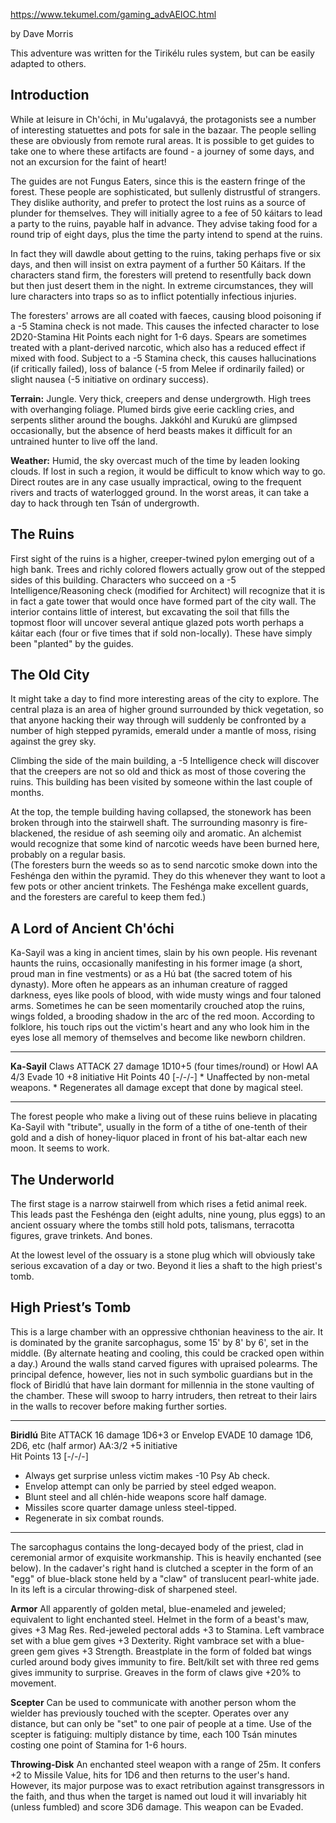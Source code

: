 https://www.tekumel.com/gaming_advAEIOC.html

by Dave Morris

This adventure was written for the Tirikélu rules system, but can be easily adapted to others.

## Introduction

While at leisure in Ch'óchi, in Mu'ugalavyá, the protagonists see a number of interesting statuettes and pots for sale in the bazaar. The people selling these are obviously from remote rural areas. It is possible to get guides to take one to where these artifacts are found - a journey of some days, and not an excursion for the faint of heart!

The guides are not Fungus Eaters, since this is the eastern fringe of the forest. These people are sophisticated, but sullenly distrustful of strangers. They dislike authority, and prefer to protect the lost ruins as a source of plunder for themselves. They will initially agree to a fee of 50 káitars to lead a party to the ruins, payable half in advance. They advise taking food for a round trip of eight days, plus the time the party intend to spend at the ruins.

In fact they will dawdle about getting to the ruins, taking perhaps five or six days, and then will insist on extra payment of a further 50 Káitars. If the characters stand firm, the foresters will pretend to resentfully back down but then just desert them in the night. In extreme circumstances, they will lure characters into traps so as to inflict potentially infectious injuries.

The foresters' arrows are all coated with faeces, causing blood poisoning if a -5 Stamina check is not made. This causes the infected character to lose 2D20-Stamina Hit Points each night for 1-6 days. Spears are sometimes treated with a plant-derived narcotic, which also has a reduced effect if mixed with food. Subject to a -5 Stamina check, this causes hallucinations (if critically failed), loss of balance (-5 from Melee if ordinarily failed) or slight nausea (-5 initiative on ordinary success).

**Terrain:** Jungle. Very thick, creepers and dense undergrowth. High trees with overhanging foliage. Plumed birds give eerie cackling cries, and serpents slither around the boughs. Jakkóhl and Kurukú are glimpsed occasionally, but the absence of herd beasts makes it difficult for an untrained hunter to live off the land.

**Weather:** Humid, the sky overcast much of the time by leaden looking clouds. If lost in such a region, it would be difficult to know which way to go. Direct routes are in any case usually impractical, owing to the frequent rivers and tracts of waterlogged ground. In the worst areas, it can take a day to hack through ten Tsán of undergrowth.

## The Ruins

First sight of the ruins is a higher, creeper-twined pylon emerging out of a high bank. Trees and richly colored flowers actually grow out of the stepped sides of this building. Characters who succeed on a -5 Intelligence/Reasoning check (modified for Architect) will recognize that it is in fact a gate tower that would once have formed part of the city wall. The interior contains little of interest, but excavating the soil that fills the topmost floor will uncover several antique glazed pots worth perhaps a káitar each (four or five times that if sold non-locally). These have simply been "planted" by the guides.

## The Old City

It might take a day to find more interesting areas of the city to explore. The central plaza is an area of higher ground surrounded by thick vegetation, so that anyone hacking their way through will suddenly be confronted by a number of high stepped pyramids, emerald under a mantle of moss, rising against the grey sky.

Climbing the side of the main building, a -5 Intelligence check will discover that the creepers are not so old and thick as most of those covering the ruins. This building has been visited by someone within the last couple of months.

At the top, the temple building having collapsed, the stonework has been broken through into the stairwell shaft. The surrounding masonry is fire- blackened, the residue of ash seeming oily and aromatic. An alchemist would recognize that some kind of narcotic weeds have been burned here, probably on a regular basis.  
(The foresters burn the weeds so as to send narcotic smoke down into the Feshénga den within the pyramid. They do this whenever they want to loot a few pots or other ancient trinkets. The Feshénga make excellent guards, and the foresters are careful to keep them fed.)

## A Lord of Ancient Ch'óchi

Ka-Sayil was a king in ancient times, slain by his own people. His revenant haunts the ruins, occasionally manifesting in his former image (a short, proud man in fine vestments) or as a Hú bat (the sacred totem of his dynasty). More often he appears as an inhuman creature of ragged darkness, eyes like pools of blood, with wide musty wings and four taloned arms. Sometimes he can be seen momentarily crouched atop the ruins, wings folded, a brooding shadow in the arc of the red moon. According to folklore, his touch rips out the victim's heart and any who look him in the eyes lose all memory of themselves and become like newborn children.

---
**Ka-Sayil** Claws ATTACK 27 damage 1D10+5 (four times/round) or Howl AA 4/3 Evade 10 +8 initiative Hit Points 40 [-/-/-] * Unaffected by non-metal weapons. * Regenerates all damage except that done by magical steel.

---
The forest people who make a living out of these ruins believe in placating Ka-Sayil with "tribute", usually in the form of a tithe of one-tenth of their gold and a dish of honey-liquor placed in front of his bat-altar each new moon. It seems to work.

## The Underworld

The first stage is a narrow stairwell from which rises a fetid animal reek. This leads past the Feshénga den (eight adults, nine young, plus eggs) to an ancient ossuary where the tombs still hold pots, talismans, terracotta figures, grave trinkets. And bones.

At the lowest level of the ossuary is a stone plug which will obviously take serious excavation of a day or two. Beyond it lies a shaft to the high priest's tomb.

## High Priest’s Tomb

This is a large chamber with an oppressive chthonian heaviness to the air. It is dominated by the granite sarcophagus, some 15' by 8' by 6', set in the middle. (By alternate heating and cooling, this could be cracked open within a day.) Around the walls stand carved figures with upraised polearms. The principal defence, however, lies not in such symbolic guardians but in the flock of Biridlú that have lain dormant for millennia in the stone vaulting of the chamber. These will swoop to harry intruders, then retreat to their lairs in the walls to recover before making further sorties.

---
**Biridlú** Bite ATTACK 16 damage 1D6+3 or Envelop EVADE 10 damage 1D6, 2D6, etc (half armor) AA:3/2 +5 initiative  
Hit Points 13 [-/-/-]  
* Always get surprise unless victim makes -10 Psy Ab check.  
* Envelop attempt can only be parried by steel edged weapon.  
* Blunt steel and all chlén-hide weapons score half damage.  
* Missiles score quarter damage unless steel-tipped.  
* Regenerate in six combat rounds.

---
The sarcophagus contains the long-decayed body of the priest, clad in ceremonial armor of exquisite workmanship. This is heavily enchanted (see below). In the cadaver's right hand is clutched a scepter in the form of an "egg" of blue-black stone held by a "claw" of translucent pearl-white jade. In its left is a circular throwing-disk of sharpened steel.

**Armor** All apparently of golden metal, blue-enameled and jeweled; equivalent to light enchanted steel. Helmet in the form of a beast's maw, gives +3 Mag Res. Red-jeweled pectoral adds +3 to Stamina. Left vambrace set with a blue gem gives +3 Dexterity. Right vambrace set with a blue-green gem gives +3 Strength. Breastplate in the form of folded bat wings curled around body gives immunity to fire. Belt/kilt set with three red gems gives immunity to surprise. Greaves in the form of claws give +20% to movement.

**Scepter** Can be used to communicate with another person whom the wielder has previously touched with the scepter. Operates over any distance, but can only be "set" to one pair of people at a time. Use of the scepter is fatiguing: multiply distance by time, each 100 Tsán minutes costing one point of Stamina for 1-6 hours.

**Throwing-Disk** An enchanted steel weapon with a range of 25m. It confers +2 to Missile Value, hits for 1D6 and then returns to the user's hand. However, its major purpose was to exact retribution against transgressors in the faith, and thus when the target is named out loud it will invariably hit (unless fumbled) and score 3D6 damage. This weapon can be Evaded.